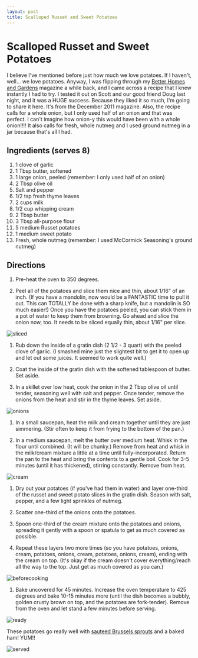 ```yaml
---
layout: post
title: Scalloped Russet and Sweet Potatoes
---
```


# Scalloped Russet and Sweet Potatoes
I believe I've mentioned before just how much we love potatoes. If I haven't, well... we love potatoes. Anyway, I was flipping through my [Better Homes and Gardens](http://www.bhg.com/) magazine a while 
back, and I came across a recipe that I knew instantly I had to try. I tested it out on Scott and our good friend Doug last night, and it was a HUGE success. Because they 
liked it so much, I'm going to share it here. It's from the December 2011 magazine. Also, the recipe calls for a whole onion, but I only used half of an onion and that was
perfect. I can't imagine how onion-y this would have been with a whole onion!!!! It also calls for fresh, whole nutmeg and I used ground nutmeg in a jar because that's all 
I had. 

## Ingredients (serves 8)
1. 1 clove of garlic
1. 1 Tbsp butter, softened
1. 1 large onion, peeled (remember: I only used half of an onion)
1. 2 Tbsp olive oil
1. Salt and pepper
1. 1/2 tsp fresh thyme leaves
1. 2 cups milk
1. 1/2 cup whipping cream
1. 2 Tbsp butter
1. 3 Tbsp all-purpose flour
1. 5 medium Russet potatoes
1. 1 medium sweet potato
1. Fresh, whole nutmeg (remember: I used McCormick Seasoning's ground nutmeg)

## Directions
1. Pre-heat the oven to 350 degrees.

1. Peel all of the potatoes and slice them nice and thin, about 1/16" of an inch. (If you have a mandolin, now would be a FANTASTIC time to pull it out. This can TOTALLY be
done with a sharp knife, but a mandolin is SO much easier!) Once you have the potatoes peeled, you can stick them in a pot of water to keep them from browning. Go ahead 
and slice the onion now, too. It needs to be sliced equally thin, about 1/16" per slice.

  ![sliced](http://i1230.photobucket.com/albums/ee481/ptkatz/Blog%20Pictures/IMG_0927.jpg)

1. Rub down the inside of a gratin dish (2 1/2 - 3 quart) with the peeled clove of garlic. (I smashed mine just the slightest bit to get it to open up and let out some juices. It seemed to 
work quite well.)

1. Coat the inside of the gratin dish with the softened tablespoon of butter. Set aside.

1. In a skillet over low heat, cook the onion in the 2 Tbsp olive oil until tender, seasoning well with salt and 
pepper. Once tender, remove the onions from the heat and stir in the thyme leaves. Set aside.

  ![onions](http://i1230.photobucket.com/albums/ee481/ptkatz/Blog%20Pictures/IMG_0930.jpg)

1. In a small saucepan, heat the milk and cream together until they are just simmering. (Stir often to keep it from frying to the bottom of the pan.)

1. In a medium saucepan, melt the butter over medium heat. Whisk in the flour until combined. (It will be chunky.) Remove from heat and whisk in the milk/cream mixture a 
little at a time until fully-incorporated. Return the pan to the heat and bring the contents to a gentle boil. Cook for 3-5 minutes (until it has thickened), stirring 
constantly. Remove from heat. 

  ![cream](http://i1230.photobucket.com/albums/ee481/ptkatz/Blog%20Pictures/IMG_0931.jpg)

1. Dry out your potatoes (if you've had them in water) and layer one-third of the russet and sweet potato slices in the gratin dish. Season with salt, pepper, and a few light sprinkles of nutmeg. 

1. Scatter one-third of the onions onto the potatoes. 

1. Spoon one-third of the cream mixture onto the potatoes and onions, spreading it gently with a spoon or spatula to get as much covered as possible. 

1. Repeat these layers two more times (so you have potatoes, onions, cream, potatoes, onions, cream, potatoes, onions, cream), ending with the cream on top. (It's okay if 
the cream doesn't cover everything/reach all the way to the top. Just get as much covered as you can.)

  ![beforecooking](http://i1230.photobucket.com/albums/ee481/ptkatz/Blog%20Pictures/IMG_0934.jpg)

1. Bake uncovered for 45 minutes. Increase the oven temperature to 425 degrees and bake 10-15 minutes more (until the dish becomes a bubbly, golden crusty brown on top, and the
potatoes are fork-tender). Remove from the oven and let stand a few minutes before serving. 

  ![ready](http://i1230.photobucket.com/albums/ee481/ptkatz/Blog%20Pictures/IMG_0935.jpg)

These potatoes go really well with [sauteed Brussels sprouts](http://worldsmyoyster.com/eats/sides/2011/12/01/brussels-sprouts.html) and a baked ham! YUM!!

  ![served](http://i1230.photobucket.com/albums/ee481/ptkatz/Blog%20Pictures/IMG_0937.jpg)